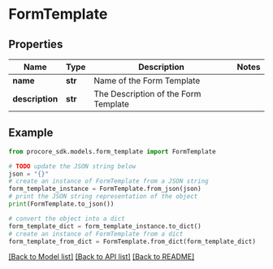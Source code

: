# FormTemplate


## Properties

Name | Type | Description | Notes
------------ | ------------- | ------------- | -------------
**name** | **str** | Name of the Form Template | 
**description** | **str** | The Description of the Form Template | 

## Example

```python
from procore_sdk.models.form_template import FormTemplate

# TODO update the JSON string below
json = "{}"
# create an instance of FormTemplate from a JSON string
form_template_instance = FormTemplate.from_json(json)
# print the JSON string representation of the object
print(FormTemplate.to_json())

# convert the object into a dict
form_template_dict = form_template_instance.to_dict()
# create an instance of FormTemplate from a dict
form_template_from_dict = FormTemplate.from_dict(form_template_dict)
```
[[Back to Model list]](../README.md#documentation-for-models) [[Back to API list]](../README.md#documentation-for-api-endpoints) [[Back to README]](../README.md)



